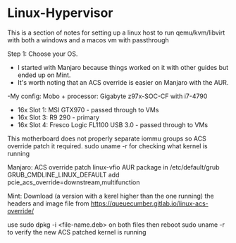 # Linux-Hypervisor
This is a section of notes for setting up a linux host to run qemu/kvm/libvirt with both a windows and a macos vm with passthrough

Step 1: Choose your OS.
- I started with Manjaro because things worked on it with other guides but ended up on Mint.
- It's worth noting that an ACS override is easier on Manjaro with the AUR.

-My config:
Mobo + processor: Gigabyte z97x-SOC-CF with i7-4790
- 16x Slot 1: MSI GTX970 - passed through to VMs
- 16x Slot 3: R9 290 - primary
- 16x Slot 4: Fresco Logic FL1100 USB 3.0 - passed through to VMs

This motherboard does not properly separate iommu groups so ACS override patch it required.
sudo uname -r for checking what kernel is running

Manjaro:
ACS override patch linux-vfio AUR package
in /etc/default/grub GRUB_CMDLINE_LINUX_DEFAULT add pcie_acs_override=downstream,multifunction

Mint:
Download (a version with a kerel higher than the one running) the headers and image file from https://queuecumber.gitlab.io/linux-acs-override/

use sudo dpkg -i <file-name.deb> on both files then reboot
sudo uname -r to verify the new ACS patched kernel is running




